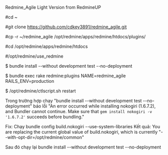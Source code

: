 Redmine_Agile Light Version from RedmineUP

#cd ~

#git clone https://github.com/cdkey3891/redmine_agile.git

#cp -r ~/redmine_agile /opt/redmine/apps/redmine/htdocs/plugins/

#cd /opt/redmine/apps/redmine/htdocs

#/opt/redmine/use_redmine

$ bundle install --without development test --no-deployment

$ bundle exec rake redmine:plugins NAME=redmine_agile RAILS_ENV=production

$ /opt/redmine/ctlscript.sh restart

Trong trường hợp chạy "bundle install --without development test --no-deployment"
báo lỗi
"An error occurred while installing nokogiri (1.6.7.2), and Bundler cannot continue.
Make sure that `gem install nokogiri -v '1.6.7.2'` succeeds before bundling."

Fix: Chạy
bundle config build.nokogiri --use-system-libraries
Kết quả:
You are replacing the current global value of build.nokogiri, which is currently "--with-opt-dir=/opt/redmine/common"

Sau đó chạy lại
bundle install --without development test --no-deployment

